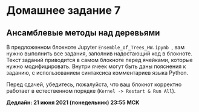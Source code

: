 # Домашнее задание 7
## Ансамблевые методы над деревьями

В предложенном блокноте Jupyter `Ensemble_of_Trees_HW.ipynb `, вам нужно выполнить все задания, заполнив надостающий код в блокноте.
Текст заданий приводится в самом блокноте перед ячейками, которые нужно модифицировать.
Внутри ячеек могут быть даны пояснения к заданию, с использованием синтаксиса комментариев языка Python.

Перед сдачей, убедитесь, пожалуйста, что ваш блокнот корректно работает в естественном порядке (`Kernel -> Restart & Run All`).

**Дедлайн: 21 июня 2021 (понедельник) 23:55 МСК**

